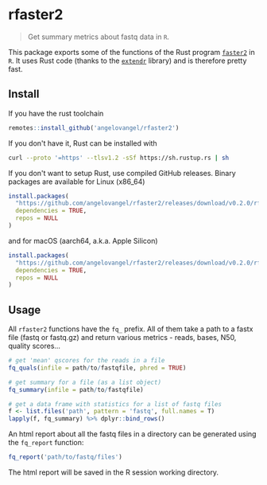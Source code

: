# rfaster2

> Get summary metrics about fastq data in `R`.

This package exports some of the functions of the Rust program [`faster2`](https://github.com/angelovangel/faster2) in `R`. It uses Rust code (thanks to the [`extendr`](https://extendr.github.io/) library) and is therefore pretty fast.

## Install

If you have the rust toolchain

``` r
remotes::install_github('angelovangel/rfaster2')
```

If you don't have it, Rust can be installed with

``` bash
curl --proto '=https' --tlsv1.2 -sSf https://sh.rustup.rs | sh
```

If you don't want to setup Rust, use compiled GitHub releases. Binary packages are available for Linux (x86_64)

``` r
install.packages(
  "https://github.com/angelovangel/rfaster2/releases/download/v0.2.0/rfaster2_0.2.0_R_x86_64-pc-linux-gnu.tar.gz",
  dependencies = TRUE,
  repos = NULL
)
```

and for macOS (aarch64, a.k.a. Apple Silicon)

``` r
install.packages(
  "https://github.com/angelovangel/rfaster2/releases/download/v0.2.0/rfaster2_0.2.0_macos_aarch64.tgz",
  dependencies = TRUE,
  repos = NULL
)
```

## Usage

All `rfaster2` functions have the `fq_` prefix. All of them take a path to a fastx file (fastq or fastq.gz) and return various metrics - reads, bases, N50, quality scores...

``` r
# get 'mean' qscores for the reads in a file
fq_quals(infile = path/to/fastqfile, phred = TRUE)

# get summary for a file (as a list object)
fq_summary(infile = path/to/fastqfile)

# get a data frame with statistics for a list of fastq files 
f <- list.files('path', pattern = 'fastq', full.names = T)
lapply(f, fq_summary) %>% dplyr::bind_rows()
```

An html report about all the fastq files in a directory can be generated using the `fq_report` function:

``` r
fq_report('path/to/fastq/files')
```

The html report will be saved in the R session working directory.

